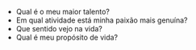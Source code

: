 - Qual é o meu maior talento?
- Em qual atividade está minha paixão mais genuína?
- Que sentido vejo na vida? 
- Qual é meu propósito de vida?
